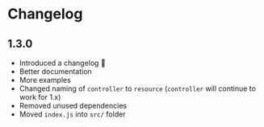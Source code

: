 # Changelog

## 1.3.0

- Introduced a changelog 🎉
- Better documentation
- More examples
- Changed naming of `controller` to `resource` (`controller` will continue to work for 1.x)
- Removed unused dependencies
- Moved `index.js` into `src/` folder
